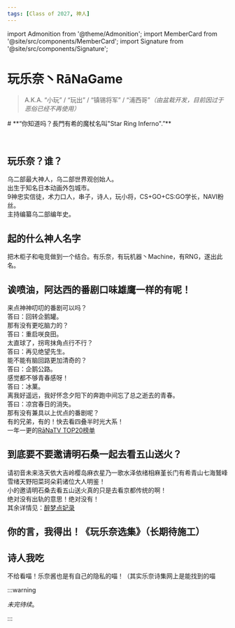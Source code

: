```yaml
---
tags: [Class of 2027, 神人]
---
```


import Admonition from '@theme/Admonition';
import MemberCard from '@site/src/components/MemberCard';
import Signature from '@site/src/components/Signature';

# 玩乐奈丶RāNaGame

> A.K.A. “小玩” / “玩出” / “镇锡将军” / “浦西哥”_（由盆栽开发，目前因过于恶俗已经不再使用）_

<Admonition type="tip" icon="🐈" title="进条目啥都别说，先一起说：">
# **“你知道吗？長門有希的魔杖名叫"Star Ring Inferno".”**
</Admonition>

<MemberCard
  name="玩乐奈丶RāNaGame"
  subtitle="Author"
  avatar="https://lain.bgm.tv/pic/user/c/000/76/99/769910.jpg"
  link="https://bgm.tv/user/darjeeling39_ak"
/>

<br />

## 玩乐奈？谁？

乌二部最大神人，乌二部世界观创始人。\
出生于知名日本动画外包城市。\
9神忠实信徒，术力口人，串子，诗人，玩小将，CS+GO+CS:GO学长，NAVI粉丝。\
主持编纂乌二部编年史。

## 起的什么神人名字

把木柜子和电竞做到一个结合。有乐奈，有玩机器丶Machine，有RNG，遂出此名。

## 诶喷油，阿达西的番剧口味雄鹰一样的有呢！

来点神神叨叨的番剧可以吗？\
答曰：回转企鹅罐。\
那有没有更吃脑力的？\
答曰：重启咲良田。\
太直球了，拐弯抹角点行不行？\
答曰：再见绝望先生。\
能不能有脑回路更加清奇的？\
答曰：企鹅公路。\
感觉都不够青春感呀！\
答曰：冰菓。\
离我好遥远，我好怀念夕阳下的奔跑中间忘了总之逝去的青春。\
答曰：凉宫春日的消失。\
那有没有兼具以上优点的番剧呢？\
有的兄弟，有的！快去看四叠半时光大系！\
一年一更的[RāNaTV TOP20榜单](https://bgm.tv/index/61383)

## 到底要不要邀请明石桑一起去看五山送火？

请初音未来洛天依大吉岭樱岛麻衣星乃一歌水泽依绪相麻堇长门有希青山七海鷲峰雪绪天野阳菜珂朵莉诸位大人明鉴！\
小的邀请明石桑去看五山送火真的只是去看京都传统的啊！\
绝对没有出轨的意思！绝对没有！\
其余详情见：[醉梦点妃录](https://bgm.tv/index/64721)

## 你的言，我得出！《玩乐奈选集》（长期待施工）

## 诗人我吃

不给看喵！乐奈酱也是有自己的隐私的喵！（其实乐奈诗集网上是能找到的喵

:::warning

_未完待续_。

:::
